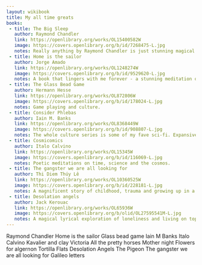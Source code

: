 ```yaml
---
layout: wikibook
title: My all time greats
books:
 - title: The Big Sleep
   author: Raymond Chandler
   link: https://openlibrary.org/works/OL15400582W
   image: https://covers.openlibrary.org/b/id/7268475-L.jpg
   notes: Really anything by Raymond Chandler is just stunning magical noir writing. Poetic and lyrical. Chess, whisky, dames and detectives.
 - title: Home is the sailor
   author: Jorge Amado
   link: https://openlibrary.org/works/OL1248274W
   image: https://covers.openlibrary.org/b/id/9529620-L.jpg   
   notes: A book that lingers with me forever - a stunning meditation on lying, identity and masculinity.
 - title: The Glass Bead Game
   author: Hermann Hesse
   link: https://openlibrary.org/works/OL872806W
   image: https://covers.openlibrary.org/b/id/178024-L.jpg
   notes: Game playing and culture.
 - title: Consider Phlebas
   author: Iain M. Banks
   link: https://openlibrary.org/works/OL8368449W
   image: https://covers.openlibrary.org/b/id/908807-L.jpg
   notes: The whole culture series is some of my fave sci-fi. Expansive world building but with amazing characters. Sci-fi that makes you think.
 - title: Cosmicomics
   author: Italo Calvino
   link: https://openlibrary.org/works/OL15345W
   image: https://covers.openlibrary.org/b/id/116069-L.jpg
   notes: Poetic meditations on time, science and the cosmos.
 - title: The gangster we are all looking for
   author: Thi Diem Thúy Lê
   link: https://openlibrary.org/works/OL10360525W
   image: https://covers.openlibrary.org/b/id/228181-L.jpg
   notes: A magnificent story of childhood, trauma and growing up in a foregin culture.
 - title: Desolation angels
   author: Jack Kerouac
   link: https://openlibrary.org/works/OL65936W
   image: https://covers.openlibrary.org/b/olid/OL27595541M-L.jpg
   notes: A magical lyrical exploration of loneliness and living on top of a mountain and jazz.
---
```


Raymond Chandler
Home is the sailor
Glass bead game
Iain M Banks
Italo Calvino
Kavalier and clay
Victoria
All the pretty horses
Mother night
Flowers for algernon
Tortilla Flats
Desolation Angels
The Pigeon
The gangster we are all looking for
Galileo letters

